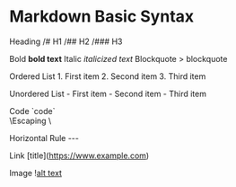 # Markdown Basic Syntax

Heading	 /# H1
         /## H2
         /### H3
         
         
Bold	    **bold text**
Italic	  *italicized text*
Blockquote	> blockquote

Ordered List	1. First item
              2. Second item
              3. Third item
              
Unordered List	- First item
                - Second item
                - Third item
                
Code	           \`code`\
\Escaping          \

Horizontal Rule	   ---

Link	  \[title](https://www.example.com)

Image	\![alt text](image.jpg)
              
              
